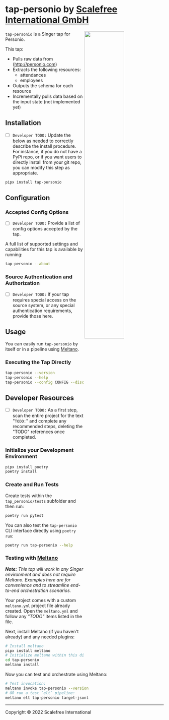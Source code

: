 # tap-personio by [Scalefree International GmbH](https://www.scalefree.com)

[<img src="https://user-images.githubusercontent.com/78537603/191483803-8cd4fc72-54a1-45f6-ab39-d798ec83e4c9.jpg" width=50% align=right>](https://www.scalefree.com)


`tap-personio` is a Singer tap for Personio.

This tap:

- Pulls raw data from (http://personio.com)
- Extracts the following resources:
  - attendances
  - employees
- Outputs the schema for each resource
- Incrementally pulls data based on the input state (not implemented yet)

## Installation

- [ ] `Developer TODO:` Update the below as needed to correctly describe the install procedure. For instance, if you do not have a PyPi repo, or if you want users to directly install from your git repo, you can modify this step as appropriate.

```bash
pipx install tap-personio
```

## Configuration

### Accepted Config Options

- [ ] `Developer TODO:` Provide a list of config options accepted by the tap.

A full list of supported settings and capabilities for this
tap is available by running:

```bash
tap-personio --about
```

### Source Authentication and Authorization

- [ ] `Developer TODO:` If your tap requires special access on the source system, or any special authentication requirements, provide those here.

## Usage

You can easily run `tap-personio` by itself or in a pipeline using [Meltano](https://meltano.com/).

### Executing the Tap Directly

```bash
tap-personio --version
tap-personio --help
tap-personio --config CONFIG --discover > ./catalog.json
```

## Developer Resources

- [ ] `Developer TODO:` As a first step, scan the entire project for the text "`TODO:`" and complete any recommended steps, deleting the "TODO" references once completed.

### Initialize your Development Environment

```bash
pipx install poetry
poetry install
```

### Create and Run Tests

Create tests within the `tap_personio/tests` subfolder and
  then run:

```bash
poetry run pytest
```

You can also test the `tap-personio` CLI interface directly using `poetry run`:

```bash
poetry run tap-personio --help
```

### Testing with [Meltano](https://www.meltano.com)

_**Note:** This tap will work in any Singer environment and does not require Meltano.
Examples here are for convenience and to streamline end-to-end orchestration scenarios._

Your project comes with a custom `meltano.yml` project file already created. Open the `meltano.yml` and follow any _"TODO"_ items listed in
the file.

Next, install Meltano (if you haven't already) and any needed plugins:

```bash
# Install meltano
pipx install meltano
# Initialize meltano within this directory
cd tap-personio
meltano install
```

Now you can test and orchestrate using Meltano:

```bash
# Test invocation:
meltano invoke tap-personio --version
# OR run a test `elt` pipeline:
meltano elt tap-personio target-jsonl
```

---

Copyright &copy; 2022 Scalefree International
